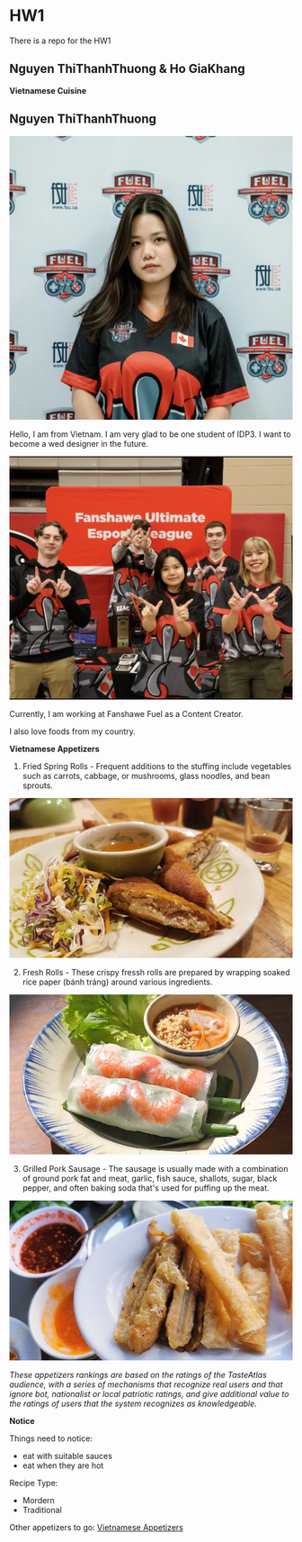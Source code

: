 # HW1
There is a repo for the HW1

## Nguyen ThiThanhThuong & Ho GiaKhang

**Vietnamese Cuisine**

## Nguyen ThiThanhThuong

![Thuong](images/thuong.jpeg)

Hello, I am from Vietnam. I am very glad to be one student of IDP3. I want to become a wed designer in the future. 

![FanshaweFuel](images/fanshawefuel.jpeg)

Currently, I am working at Fanshawe Fuel as a Content Creator.

I also love foods from my country.

**Vietnamese Appetizers**

1. Fried Spring Rolls - Frequent additions to the stuffing include vegetables such as carrots, cabbage, or mushrooms, glass noodles, and bean sprouts.

![Appetizers](images/food1.jpeg)

2. Fresh Rolls - These crispy fressh rolls are prepared by wrapping soaked rice paper (bánh tráng) around various ingredients.

![Appetizers](images/food2.jpeg)

3. Grilled Pork Sausage - The sausage is usually made with a combination of ground pork fat and meat, garlic, fish sauce, shallots, sugar, black pepper, and often baking soda that's used for puffing up the meat.

![Appetizers](images/food3.jpeg)

*These appetizers rankings are based on the ratings of the TasteAtlas audience, with a series of mechanisms that recognize real users and that ignore bot, nationalist or local patriotic ratings, and give additional value to the ratings of users that the system recognizes as knowledgeable.*

**Notice**

Things need to notice:
- eat with suitable sauces
- eat when they are hot

Recipe Type: 
- Mordern
- Traditional

Other appetizers to go: 
[Vietnamese Appetizers](https://www.hungryhuy.com/vietnamese/appetizers/)